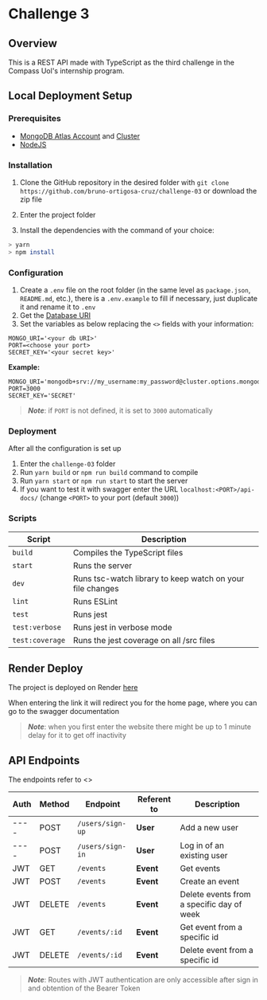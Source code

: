 # Challenge 3
## Overview

This is a REST API made with TypeScript as the third challenge in the Compass Uol's internship program.
## Local Deployment Setup
### Prerequisites
  - [MongoDB Atlas Account](https://www.mongodb.com/docs/atlas/tutorial/create-atlas-account/) and [Cluster](https://www.mongodb.com/docs/atlas/tutorial/deploy-free-tier-cluster/)
  - [NodeJS](https://nodejs.org)
### Installation

1. Clone the GitHub repository in the desired folder with `git clone https://github.com/bruno-ortigosa-cruz/challenge-03` or download the zip file

2. Enter the project folder

3. Install the dependencies with the command of your choice:
```sh
> yarn
> npm install
```

### Configuration

1. Create a `.env` file on the root folder (in the same level as `package.json`, `README.md`, etc.), there is a `.env.example` to fill if necessary, just duplicate it and rename it to `.env`
2. Get the [Database URI](www.mongodb.com/docs/manual/reference/connection-string/)
3. Set the variables as below replacing the `<>` fields with your information:
```
MONGO_URI='<your db URI>'
PORT=<choose your port>
SECRET_KEY='<your secret key>'
```
**Example:**
```
MONGO_URI='mongodb+srv://my_username:my_password@cluster.options.mongodb.net/db_name'
PORT=3000
SECRET_KEY='SECRET'
```
> ***Note***: if `PORT` is not defined, it is set to `3000` automatically

### Deployment

After all the configuration is set up
1. Enter the `challenge-03` folder
2. Run `yarn build` or `npm run build` command to compile
3. Run `yarn start` or `npm run start` to start the server
4. If you want to test it with swagger enter the URL `localhost:<PORT>/api-docs/` (change `<PORT>` to your port (default `3000`))

### Scripts
| Script          | Description                                               |
| --------------- | --------------------------------------------------------- |
| `build`         | Compiles the TypeScript files                             |
| `start`         | Runs the server                                           |
| `dev`           | Runs tsc-watch library to keep watch on your file changes |
| `lint`          | Runs ESLint                                               |
| `test`          | Runs jest                                                 |
| `test:verbose`  | Runs jest in verbose mode                                 |
| `test:coverage` | Runs the jest coverage on all /src files                  |

## Render Deploy
The project is deployed on Render [here](https://challenge-03.onrender.com/)

When entering the link it will redirect you for the home page, where you can go to the swagger documentation

> ***Note***: when you first enter the website there might be up to 1 minute delay for it to get off inactivity

## API Endpoints

The endpoints refer to <>

| Auth | Method | Endpoint         | Referent to | Description                               |
| ---- | ------ | ---------------- | ----------- | ----------------------------------------- |
| ---- | POST   | `/users/sign-up` | **User**    | Add a new user                            |
| ---- | POST   | `/users/sign-in` | **User**    | Log in of an existing user                |
| JWT  | GET    | `/events`        | **Event**   | Get events                                |
| JWT  | POST   | `/events`        | **Event**   | Create an event                           |
| JWT  | DELETE | `/events`        | **Event**   | Delete events from a specific day of week |
| JWT  | GET    | `/events/:id`    | **Event**   | Get event from a specific id              |
| JWT  | DELETE | `/events/:id`    | **Event**   | Delete event from a specific id           |

> ***Note***: Routes with JWT authentication are only accessible after sign in and obtention of the Bearer Token
